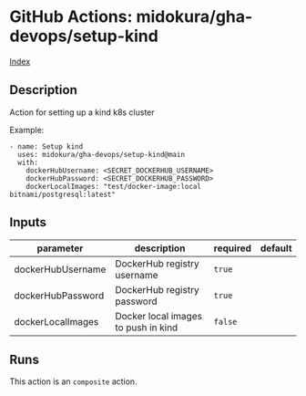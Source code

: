 # GitHub Actions: midokura/gha-devops/setup-kind

[Index](../gha.md)

<!-- action-docs-description -->
## Description

Action for setting up a kind k8s cluster

Example:
```
- name: Setup kind
  uses: midokura/gha-devops/setup-kind@main
  with:
    dockerHubUsername: <SECRET_DOCKERHUB_USERNAME>
    dockerHubPassword: <SECRET_DOCKERHUB_PASSWORD>
    dockerLocalImages: "test/docker-image:local bitnami/postgresql:latest"
```



<!-- action-docs-description -->

<!-- action-docs-inputs -->
## Inputs

| parameter | description | required | default |
| - | - | - | - |
| dockerHubUsername | DockerHub registry username | `true` |  |
| dockerHubPassword | DockerHub registry password | `true` |  |
| dockerLocalImages | Docker local images to push in kind | `false` |  |



<!-- action-docs-inputs -->

<!-- action-docs-outputs -->

<!-- action-docs-outputs -->

<!-- action-docs-runs -->
## Runs

This action is an `composite` action.


<!-- action-docs-runs -->